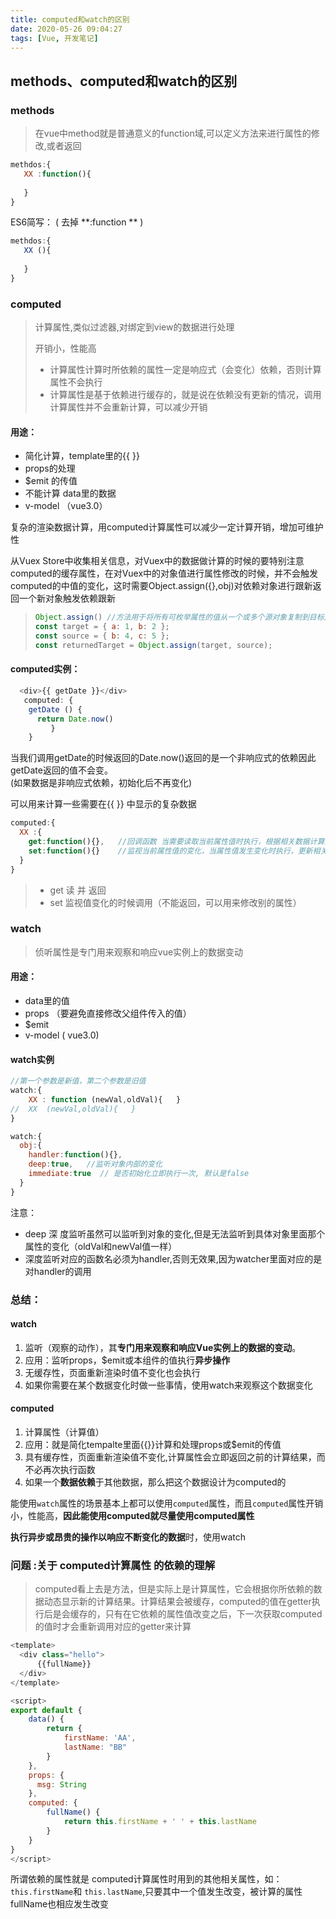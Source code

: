 ```yaml
---
title: computed和watch的区别
date: 2020-05-26 09:04:27
tags: [Vue, 开发笔记]
---
```


## methods、computed和watch的区别

###  methods

> 在vue中method就是普通意义的function域,可以定义方法来进行属性的修改,或者返回

```js
methdos:{
   XX :function(){
   
   }
}
```

ES6简写：  (  去掉 **:function **   )

```js
methdos:{
   XX (){
   
   }
}
```

### computed

> 计算属性,类似过滤器,对绑定到view的数据进行处理
>
> 开销小，性能高
>
> - 计算属性计算时所依赖的属性一定是响应式（会变化）依赖，否则计算属性不会执行
> - 计算属性是基于依赖进行缓存的，就是说在依赖没有更新的情况，调用计算属性并不会重新计算，可以减少开销

#### 用途：

- 简化计算，template里的{{  }}
-  props的处理
- $emit 的传值
- 不能计算 data里的数据
- v-model  （vue3.0）

复杂的渲染数据计算，用computed计算属性可以减少一定计算开销，增加可维护性

从Vuex Store中收集相关信息，对Vuex中的数据做计算的时候的要特别注意computed的缓存属性，在对Vuex中的对象值进行属性修改的时候，并不会触发computed的中值的变化，这时需要Object.assign({},obj)对依赖对象进行跟新返回一个新对象触发依赖跟新

> ```js
> Object.assign() //方法用于将所有可枚举属性的值从一个或多个源对象复制到目标对象。它将返回目标对象。
> const target = { a: 1, b: 2 };
> const source = { b: 4, c: 5 };
> const returnedTarget = Object.assign(target, source);
> ```

#### computed实例：

```js
  <div>{{ getDate }}</div>
   computed: {
    getDate () {
      return Date.now()
         }
    }
```

当我们调用getDate的时候返回的Date.now()返回的是一个非响应式的依赖因此getDate返回的值不会变。		
(如果数据是非响应式依赖，初始化后不再变化)

可以用来计算一些需要在{{  }} 中显示的复杂数据

```js
computed:{
  XX :{
    get:function(){},   //回调函数 当需要读取当前属性值时执行，根据相关数据计算并返回当前属性的值
    set:function(){}    //监视当前属性值的变化，当属性值发生变化时执行，更新相关的属性数据
  }
}
```

> - get  读  并 返回
> - set   监视值变化的时候调用（不能返回，可以用来修改别的属性）

###  watch

> 侦听属性是专门用来观察和响应vue实例上的数据变动

#### 用途：

- data里的值
- props （要避免直接修改父组件传入的值）
- $emit
- v-model ( vue3.0)

#### watch实例

```js
//第一个参数是新值，第二个参数是旧值
watch:{
    XX : function (newVal,oldVal){   }
//  XX  (newVal,oldVal){   }
}
```

```js
watch:{
  obj:{
    handler:function(){},
    deep:true,   //监听对象内部的变化
    immediate:true  // 是否初始化立即执行一次, 默认是false
  }
}
```

注意：

- deep  深 度监听虽然可以监听到对象的变化,但是无法监听到具体对象里面那个属性的变化（oldVal和newVal值一样）
-  深度监听对应的函数名必须为handler,否则无效果,因为watcher里面对应的是对handler的调用

### 总结：

#### watch
1. 监听（观察的动作），其**专门用来观察和响应Vue实例上的数据的变动**。
2. 应用：监听props，$emit或本组件的值执行**异步操作**
3. 无缓存性，页面重新渲染时值不变化也会执行 
4. 如果你需要在某个数据变化时做一些事情，使用watch来观察这个数据变化

#### computed
1. 计算属性（计算值）
2. 应用：就是简化tempalte里面{{}}计算和处理props或$emit的传值
3. 具有缓存性，页面重新渲染值不变化,计算属性会立即返回之前的计算结果，而不必再次执行函数
4.  如果一个**数据依赖**于其他数据，那么把这个数据设计为computed的  



能使用`watch`属性的场景基本上都可以使用`computed`属性，而且`computed`属性开销小，性能高，**因此能使用computed就尽量使用computed属性**

**执行异步或昂贵的操作以响应不断变化的数据**时，使用watch



### 问题 :关于 computed计算属性 的依赖的理解

>computed看上去是方法，但是实际上是计算属性，它会根据你所依赖的数据动态显示新的计算结果。计算结果会被缓存，computed的值在getter执行后是会缓存的，只有在它依赖的属性值改变之后，下一次获取computed的值时才会重新调用对应的getter来计算

```js
<template>
  <div class="hello">
      {{fullName}}
  </div>
</template>

<script>
export default {
    data() {
        return {
            firstName: 'AA',
            lastName: "BB"
        }
    },
    props: {
      msg: String
    },
    computed: {
        fullName() {
            return this.firstName + ' ' + this.lastName
        }
    }
}
</script>
```

所谓依赖的属性就是 computed计算属性时用到的其他相关属性，如：  `this.firstName`和 `this.lastName`,只要其中一个值发生改变，被计算的属性fullName也相应发生改变



